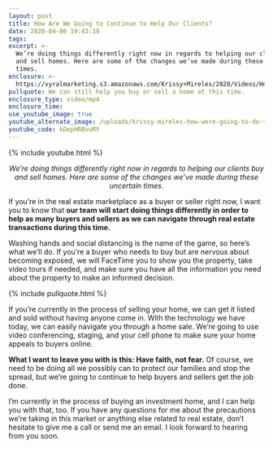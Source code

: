 ```yaml
---
layout: post
title: How Are We Going to Continue to Help Our Clients?
date: 2020-04-06 19:43:19
tags:
excerpt: >-
  We’re doing things differently right now in regards to helping our clients buy
  and sell homes. Here are some of the changes we’ve made during these uncertain
  times.
enclosure: >-
  https://vyralmarketing.s3.amazonaws.com/Krissy+Mireles/2020/Videos/How+Are+We+Going+to+Continue+to+Help+Our+Clients_.mp4
pullquote: We can still help you buy or sell a home at this time.
enclosure_type: video/mp4
enclosure_time:
use_youtube_image: true
youtube_alternate_image: /uploads/krissy-mireles-how-were-going-to-do-things-differently-yt.jpg
youtube_code: kDepHRBvuRY
---
```


{% include youtube.html %}

<p style="text-align:center"><em>We’re doing things differently right now in regards to helping our clients buy and sell homes. Here are some of the changes we’ve made during these uncertain times.</em></p>

If you’re in the real estate marketplace as a buyer or seller right now, I want you to know that **our team will start doing things differently in order to help as many buyers and sellers as we can navigate through real estate transactions during this time.**

Washing hands and social distancing is the name of the game, so here’s what we’ll do. If you’re a buyer who needs to buy but are nervous about becoming exposed, we will FaceTime you to show you the property, take video tours if needed, and make sure you have all the information you need about the property to make an informed decision.&nbsp;

{% include pullquote.html %}

If you’re currently in the process of selling your home, we can get it listed and sold without having anyone come in. With the technology we have today, we can easily navigate you through a home sale. We’re going to use video conferencing, staging, and your cell phone to make sure your home appeals to buyers online.

**What I want to leave you with is this: Have faith, not fear.** Of course, we need to be doing all we possibly can to protect our families and stop the spread, but we’re going to continue to help buyers and sellers get the job done.

I’m currently in the process of buying an investment home, and I can help you with that, too. If you have any questions for me about the precautions we’re taking in this market or anything else related to real estate, don’t hesitate to give me a call or send me an email. I look forward to hearing from you soon.

&nbsp;
